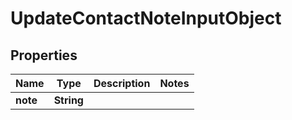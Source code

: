 
# UpdateContactNoteInputObject

## Properties
Name | Type | Description | Notes
------------ | ------------- | ------------- | -------------
**note** | **String** |  | 



